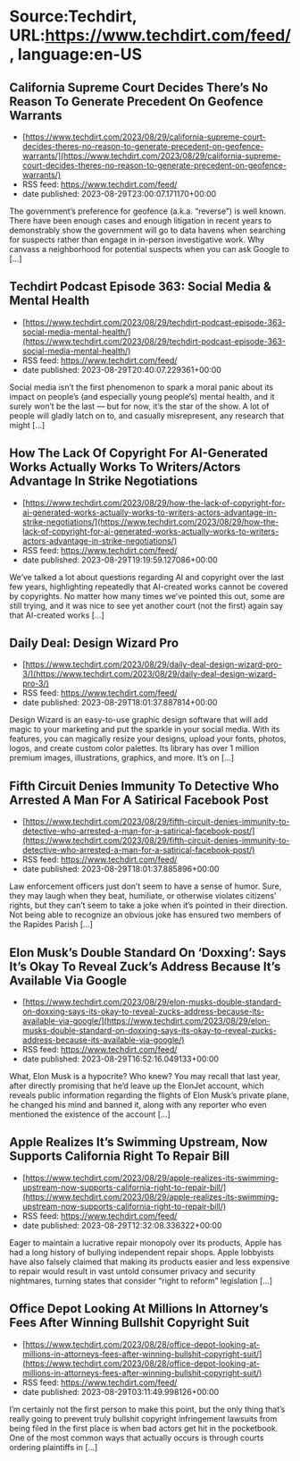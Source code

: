 # Source:Techdirt, URL:https://www.techdirt.com/feed/, language:en-US

## California Supreme Court Decides There’s No Reason To Generate Precedent On Geofence Warrants
 - [https://www.techdirt.com/2023/08/29/california-supreme-court-decides-theres-no-reason-to-generate-precedent-on-geofence-warrants/](https://www.techdirt.com/2023/08/29/california-supreme-court-decides-theres-no-reason-to-generate-precedent-on-geofence-warrants/)
 - RSS feed: https://www.techdirt.com/feed/
 - date published: 2023-08-29T23:00:07.171170+00:00

The government&#8217;s preference for geofence (a.k.a. &#8220;reverse&#8221;) is well known. There have been enough cases and enough litigation in recent years to demonstrably show the government will go to data havens when searching for suspects rather than engage in in-person investigative work. Why canvass a neighborhood for potential suspects when you can ask Google to [&#8230;]

## Techdirt Podcast Episode 363: Social Media & Mental Health
 - [https://www.techdirt.com/2023/08/29/techdirt-podcast-episode-363-social-media-mental-health/](https://www.techdirt.com/2023/08/29/techdirt-podcast-episode-363-social-media-mental-health/)
 - RSS feed: https://www.techdirt.com/feed/
 - date published: 2023-08-29T20:40:07.229361+00:00

Social media isn&#8217;t the first phenomenon to spark a moral panic about its impact on people&#8217;s (and especially young people&#8217;s) mental health, and it surely won&#8217;t be the last — but for now, it&#8217;s the star of the show. A lot of people will gladly latch on to, and casually misrepresent, any research that might [&#8230;]

## How The Lack Of Copyright For AI-Generated Works Actually Works To Writers/Actors Advantage In Strike Negotiations
 - [https://www.techdirt.com/2023/08/29/how-the-lack-of-copyright-for-ai-generated-works-actually-works-to-writers-actors-advantage-in-strike-negotiations/](https://www.techdirt.com/2023/08/29/how-the-lack-of-copyright-for-ai-generated-works-actually-works-to-writers-actors-advantage-in-strike-negotiations/)
 - RSS feed: https://www.techdirt.com/feed/
 - date published: 2023-08-29T19:19:59.127086+00:00

We’ve talked a lot about questions regarding AI and copyright over the last few years, highlighting repeatedly that AI-created works cannot be covered by copyrights. No matter how many times we’ve pointed this out, some are still trying, and it was nice to see yet another court (not the first) again say that AI-created works [&#8230;]

## Daily Deal: Design Wizard Pro
 - [https://www.techdirt.com/2023/08/29/daily-deal-design-wizard-pro-3/](https://www.techdirt.com/2023/08/29/daily-deal-design-wizard-pro-3/)
 - RSS feed: https://www.techdirt.com/feed/
 - date published: 2023-08-29T18:01:37.887814+00:00

Design Wizard is an easy-to-use graphic design software that will add magic to your marketing and put the sparkle in your social media. With its features, you can magically resize your designs, upload your fonts, photos, logos, and create custom color palettes. Its library has over 1 million premium images, illustrations, graphics, and more.&#160;It&#8217;s on [&#8230;]

## Fifth Circuit Denies Immunity To Detective Who Arrested A Man For A Satirical Facebook Post
 - [https://www.techdirt.com/2023/08/29/fifth-circuit-denies-immunity-to-detective-who-arrested-a-man-for-a-satirical-facebook-post/](https://www.techdirt.com/2023/08/29/fifth-circuit-denies-immunity-to-detective-who-arrested-a-man-for-a-satirical-facebook-post/)
 - RSS feed: https://www.techdirt.com/feed/
 - date published: 2023-08-29T18:01:37.885896+00:00

Law enforcement officers just don&#8217;t seem to have a sense of humor. Sure, they may laugh when they beat, humiliate, or otherwise violates citizens&#8217; rights, but they can&#8217;t seem to take a joke when it&#8217;s pointed in their direction. Not being able to recognize an obvious joke has ensured two members of the Rapides Parish [&#8230;]

## Elon Musk’s Double Standard On ‘Doxxing’: Says It’s Okay To Reveal Zuck’s Address Because It’s Available Via Google
 - [https://www.techdirt.com/2023/08/29/elon-musks-double-standard-on-doxxing-says-its-okay-to-reveal-zucks-address-because-its-available-via-google/](https://www.techdirt.com/2023/08/29/elon-musks-double-standard-on-doxxing-says-its-okay-to-reveal-zucks-address-because-its-available-via-google/)
 - RSS feed: https://www.techdirt.com/feed/
 - date published: 2023-08-29T16:52:16.049133+00:00

What, Elon Musk is a hypocrite? Who knew? You may recall that last year, after directly promising that he’d leave up the ElonJet account, which reveals public information regarding the flights of Elon Musk’s private plane, he changed his mind and banned it, along with any reporter who even mentioned the existence of the account [&#8230;]

## Apple Realizes It’s Swimming Upstream, Now Supports California Right To Repair Bill
 - [https://www.techdirt.com/2023/08/29/apple-realizes-its-swimming-upstream-now-supports-california-right-to-repair-bill/](https://www.techdirt.com/2023/08/29/apple-realizes-its-swimming-upstream-now-supports-california-right-to-repair-bill/)
 - RSS feed: https://www.techdirt.com/feed/
 - date published: 2023-08-29T12:32:08.336322+00:00

Eager to maintain a lucrative repair monopoly over its products, Apple has had a long history of bullying independent repair shops. Apple lobbyists have also falsely claimed that making its products easier and less expensive to repair would result in vast untold consumer privacy and security nightmares, turning states that consider &#8220;right to reform&#8221; legislation [&#8230;]

## Office Depot Looking At Millions In Attorney’s Fees After Winning Bullshit Copyright Suit
 - [https://www.techdirt.com/2023/08/28/office-depot-looking-at-millions-in-attorneys-fees-after-winning-bullshit-copyright-suit/](https://www.techdirt.com/2023/08/28/office-depot-looking-at-millions-in-attorneys-fees-after-winning-bullshit-copyright-suit/)
 - RSS feed: https://www.techdirt.com/feed/
 - date published: 2023-08-29T03:11:49.998126+00:00

I&#8217;m certainly not the first person to make this point, but the only thing that&#8217;s really going to prevent truly bullshit copyright infringement lawsuits from being filed in the first place is when bad actors get hit in the pocketbook. One of the most common ways that actually occurs is through courts ordering plaintiffs in [&#8230;]


